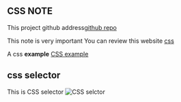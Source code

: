## CSS NOTE 

This project github address[github repo](https://github.com/aloopday/css-note)

This note is very important 
You can review this website [css](https://www.runoob.com/css/css-intro.html)

A css **example** [CSS example](https://www.runoob.com/try/demo_source/demo_default.htm)

## css selector
This is CSS selector ![CSS selctor](https://www.runoob.com/wp-content/uploads/2013/07/632877C9-2462-41D6-BD0E-F7317E4C42AC.jpg)